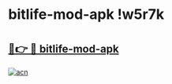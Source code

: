 # bitlife-mod-apk !w5r7k

# <h2><a href="https://nwa1ka.esa.edu.pl?title=bitlife-mod-apk&ref=w5r7k">🔗👉 🔴 bitlife-mod-apk</a></h2>

[![acn](https://github.com/user-attachments/assets/0f9c940e-d8b0-45ae-aac7-cd30a18b3e1c)](https://nwa1ka.esa.edu.pl?title=bitlife-mod-apk&ref=w5r7k)

